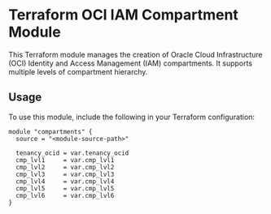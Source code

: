 # Terraform OCI IAM Compartment Module

This Terraform module manages the creation of Oracle Cloud Infrastructure (OCI) Identity and Access Management (IAM) compartments. It supports multiple levels of compartment hierarchy.

## Usage

To use this module, include the following in your Terraform configuration:

```hcl
module "compartments" {
  source = "<module-source-path>"

  tenancy_ocid = var.tenancy_ocid
  cmp_lvl1     = var.cmp_lvl1
  cmp_lvl2     = var.cmp_lvl2
  cmp_lvl3     = var.cmp_lvl3
  cmp_lvl4     = var.cmp_lvl4
  cmp_lvl5     = var.cmp_lvl5
  cmp_lvl6     = var.cmp_lvl6
}